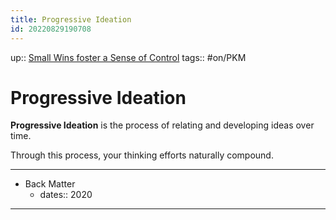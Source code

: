 ```yaml
---
title: Progressive Ideation
id: 20220829190708
---
```

up:: [Small Wins foster a Sense of Control]([[20220829214146]])
tags:: #on/PKM 

# Progressive Ideation
**Progressive Ideation** is the process of relating and developing ideas over time. 

Through this process, your thinking efforts naturally compound.

---

- Back Matter
	- dates:: 2020

---